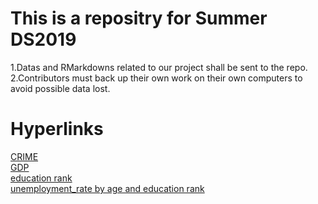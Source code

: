 # This is a repositry for Summer DS2019 
1.Datas and RMarkdowns related to our project shall be sent to the repo.<br/>
2.Contributors must back up their own work on their own computers to avoid possible data lost.
# Hyperlinks
[CRIME](https://raw.githubusercontent.com/Vladislav292/2019summer-datasciece/master/vands.csv)<br/>
[GDP](https://raw.githubusercontent.com/Vladislav292/2019summer-datasciece/master/GDP.csv)<br/>
[education rank](https://raw.githubusercontent.com/ChristineHsieh1231/mii/master/Educational%20Attainment.csv)<br/>
[unemployment_rate by age and education rank](https://raw.githubusercontent.com/ChristineHsieh1231/mii/master/1978-2019unemployment_rate.csv)
